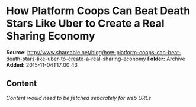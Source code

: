 # How Platform Coops Can Beat Death Stars Like Uber to Create a Real Sharing Economy

**Source:** http://www.shareable.net/blog/how-platform-coops-can-beat-death-stars-like-uber-to-create-a-real-sharing-economy
**Folder:** Archive
**Added:** 2015-11-04T17:00:43




## Content
*Content would need to be fetched separately for web URLs*
